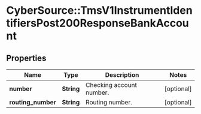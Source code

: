# CyberSource::TmsV1InstrumentIdentifiersPost200ResponseBankAccount

## Properties
Name | Type | Description | Notes
------------ | ------------- | ------------- | -------------
**number** | **String** | Checking account number. | [optional] 
**routing_number** | **String** | Routing number. | [optional] 


